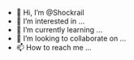 - 👋 Hi, I’m @Shockrail
- 👀 I’m interested in ...
- 🌱 I’m currently learning ...
- 💞️ I’m looking to collaborate on ...
- 📫 How to reach me ...

<!---
Shockrail/Shockrail is a ✨ special ✨ repository because its `README.md` (this file) appears on your GitHub profile.
You can click the Preview link to take a look at your changes.
--->

